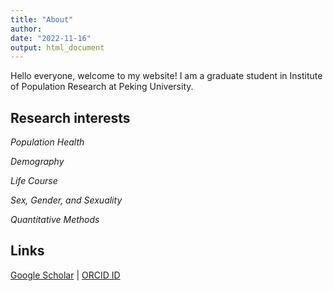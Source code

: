 ```yaml
---
title: "About"
author: 
date: "2022-11-16"
output: html_document
---
```


Hello everyone, welcome to my website! I am a graduate student in Institute of Population Research at Peking University.

## Research interests
*Population Health*

*Demography*

*Life Course*

*Sex, Gender, and Sexuality*

*Quantitative Methods*

## Links
[Google Scholar](https://scholar.google.com/citations?view_op=list_works&hl=zh-CN&hl=zh-CN&user=ALw8qQoAAAAJ) | [ORCID ID](https://orcid.org/my-orcid?orcid=0000-0003-0074-6083)
